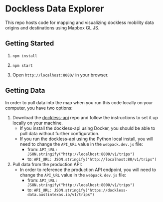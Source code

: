 # Dockless Data Explorer

This repo hosts code for mapping and visualizing dockless mobility data origins and destinations using Mapbox GL JS.

## Getting Started

1.  `npm install`

1.  `npm start`

1.  Open `http://localhost:8080/` in your browser.

## Getting Data

In order to pull data into the map when you run this code locally on your computer, you have two options:

1.  Download the [dockless-api](https://github.com/cityofaustin/dockless-api) repo and follow the instructions to set it up locally on your machine.
    - If you install the dockless-api using Docker, you should be able to pull data without further configuration.
    - If you run the dockless-api using the Python local install, you will need to change the `API_URL` value in the `webpack.dev.js` file:
      - from: `API_URL: JSON.stringify("http://localhost:8000/v1/trips")`
      - to: `API_URL: JSON.stringify("http://localhost:80/v1/trips")`
2.  Pull data from the production API:
    - In order to reference the production API endpoint, you will need to change the `API_URL` value in the `webpack.dev.js` file:
      - from: `API_URL: JSON.stringify("http://localhost:8000/v1/trips")`
      - to: `API_URL: JSON.stringify("https://dockless-data.austintexas.io/v1/trips")`
